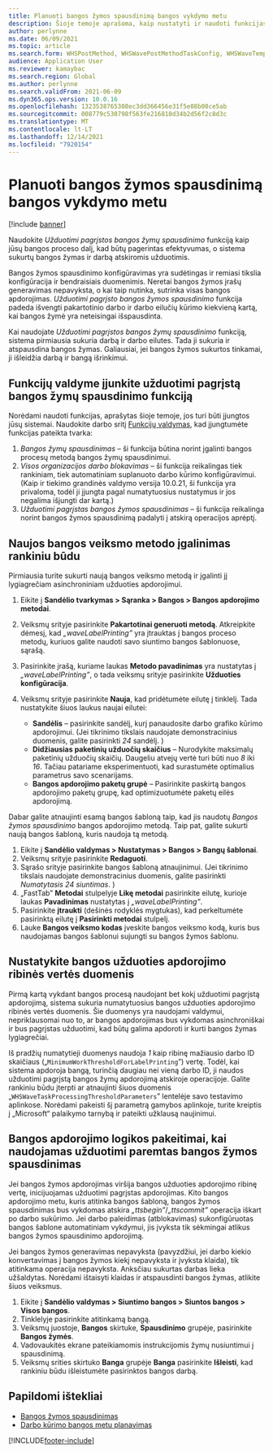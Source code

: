 ```yaml
---
title: Planuoti bangos žymos spausdinimą bangos vykdymo metu
description: Šioje temoje aprašoma, kaip nustatyti ir naudoti funkcijas, skirtas užduotimi pagrįstam bangos žymų spausdinimui.
author: perlynne
ms.date: 06/09/2021
ms.topic: article
ms.search.form: WHSPostMethod, WHSWavePostMethodTaskConfig, WHSWaveTemplateTable, WHSParameters, WHSWaveTableListPage, WHSWorkTableListPage, WHSWorkTable, BatchJobEnhanced, WHSPlannedWorkOrder
audience: Application User
ms.reviewer: kamaybac
ms.search.region: Global
ms.author: perlynne
ms.search.validFrom: 2021-06-09
ms.dyn365.ops.version: 10.0.16
ms.openlocfilehash: 1323538765308ec3dd366456e31f5e08b08ce5ab
ms.sourcegitcommit: 008779c530798f563fe216810d34b2d56f2c8d3c
ms.translationtype: MT
ms.contentlocale: lt-LT
ms.lasthandoff: 12/14/2021
ms.locfileid: "7920154"
---
```

# <a name="schedule-wave-label-printing-during-wave"></a>Planuoti bangos žymos spausdinimą bangos vykdymo metu

[!include [banner](../../includes/banner.md)]

Naudokite *Užduotimi pagrįstos bangos žymų spausdinimo* funkciją kaip jūsų bangos proceso dalį, kad būtų pagerintas efektyvumas, o sistema sukurtų bangos žymas ir darbą atskiromis užduotimis.

Bangos žymos spausdinimo konfigūravimas yra sudėtingas ir remiasi tikslia konfigūracija ir bendraisiais duomenimis. Neretai bangos žymos įrašų generavimas nepavyksta, o kai taip nutinka, sutrinka visas bangos apdorojimas. *Užduotimi pagrįsto bangos žymos spausdinimo* funkcija padeda išvengti pakartotinio darbo ir darbo eilučių kūrimo kiekvieną kartą, kai bangos žymė yra neteisingai išspausdinta.

Kai naudojate *Užduotimi pagrįstos bangos žymų spausdinimo* funkciją, sistema pirmiausia sukuria darbą ir darbo eilutes. Tada ji sukuria ir atspausdina bangos žymas. Galiausiai, jei bangos žymos sukurtos tinkamai, ji išleidžia darbą ir bangą išrinkimui.

## <a name="turn-on-the-task-based-wave-label-printing-feature-in-feature-management"></a>Funkcijų valdyme įjunkite užduotimi pagrįstą bangos žymų spausdinimo funkciją

Norėdami naudoti funkcijas, aprašytas šioje temoje, jos turi būti įjungtos jūsų sistemai. Naudokite darbo sritį [Funkcijų valdymas](../../fin-ops-core/fin-ops/get-started/feature-management/feature-management-overview.md), kad įjungtumėte funkcijas pateikta tvarka:

1. *Bangos žymų spausdinimas* – ši funkcija būtina norint įgalinti bangos procesų metodą bangos žymų spausdinimui.
1. *Visos organizacijos darbo blokavimas* – ši funkcija reikalingas tiek rankiniam, tiek automatiniam suplanuoto darbo kūrimo konfigūravimui. (Kaip ir tiekimo grandinės valdymo versija 10.0.21, ši funkcija yra privaloma, todėl ji įjungta pagal numatytuosius nustatymus ir jos negalima išjungti dar kartą.)
1. *Užduotimi pagrįstas bangos žymos spausdinimas* – ši funkcija reikalinga norint bangos žymos spausdinimą padalyti į atskirą operacijos aprėptį.

## <a name="manually-enable-the-new-wave-step-method"></a>Naujos bangos veiksmo metodo įgalinimas rankiniu būdu

Pirmiausia turite sukurti naują bangos veiksmo metodą ir įgalinti jį lygiagrečiam asinchroniniam užduoties apdorojimui.

1. Eikite į **Sandėlio tvarkymas \> Sąranka \> Bangos \> Bangos apdorojimo metodai**.
1. Veiksmų srityje pasirinkite **Pakartotinai generuoti metodą**. Atkreipkite dėmesį, kad *„waveLabelPrinting”* yra įtrauktas į bangos proceso metodų, kuriuos galite naudoti savo siuntimo bangos šablonuose, sąrašą.
1. Pasirinkite įrašą, kuriame laukas **Metodo pavadinimas** yra nustatytas į *„waveLabelPrinting”*, o tada veiksmų srityje pasirinkite **Užduoties konfigūracija**.
1. Veiksmų srityje pasirinkite **Nauja**, kad pridėtumėte eilutę į tinklelį. Tada nustatykite šiuos laukus naujai eilutei:

    - **Sandėlis** – pasirinkite sandėlį, kurį panaudosite darbo grafiko kūrimo apdorojimui. (Jei tikrinimo tikslais naudojate demonstracinius duomenis, galite pasirinkti *24* sandėlį. )
    - **Didžiausias paketinių užduočių skaičius** – Nurodykite maksimalų paketinių užduočių skaičių. Daugeliu atvejų vertė turi būti nuo *8* iki *16*. Tačiau patariame eksperimentuoti, kad surastumėte optimalius parametrus savo scenarijams.
    - **Bangos apdorojimo paketų grupė** – Pasirinkite paskirtą bangos apdorojimo paketų grupę, kad optimizuotumėte paketų eilės apdorojimą.

Dabar galite atnaujinti esamą bangos šabloną taip, kad jis naudotų *Bangos žymos spausdinimo* bangos apdorojimo metodą. Taip pat, galite sukurti naują bangos šabloną, kuris naudoja tą metodą.

1. Eikite į **Sandėlio valdymas \> Nustatymas \> Bangos \> Bangų šablonai**.
1. Veiksmų srityje pasirinkite **Redaguoti**.
1. Sąrašo srityje pasirinkite bangos šabloną atnaujinimui. (Jei tikrinimo tikslais naudojate demonstracinius duomenis, galite pasirinkti *Numatytasis 24 siuntimas*. )
1. „FastTab” **Metodai** stulpelyje **Likę metodai** pasirinkite eilutę, kurioje laukas **Pavadinimas** nustatytas į *„waveLabelPrinting”*.
1. Pasirinkite **įtraukti** (dešinės rodyklės mygtukas), kad perkeltumėte pasirinktą eilutę į **Pasirinkti metodai** stulpelį.
1. Lauke **Bangos veiksmo kodas** įveskite bangos veiksmo kodą, kuris bus naudojamas bangos šablonui sujungti su bangos žymos šablonu.

## <a name="set-wave-task-processing-threshold-data"></a>Nustatykite bangos užduoties apdorojimo ribinės vertės duomenis

Pirmą kartą vykdant bangos procesą naudojant bet kokį užduotimi pagrįstą apdorojimą, sistema sukuria numatytuosius bangos užduoties apdorojimo ribinės vertės duomenis. Šie duomenys yra naudojami valdymui, nepriklausomai nuo to, ar bangos apdorojimas bus vykdomas asinchroniškai ir bus pagrįstas užduotimi, kad būtų galima apdoroti ir kurti bangos žymas lygiagrečiai.

Iš pradžių numatytieji duomenys naudoja *1* kaip ribinę mažiausio darbo ID skaičiaus („`MinimumWorkThresholdForLabelPrinting`”) vertę. Todėl, kai sistema apdoroja bangą, turinčią daugiau nei vieną darbo ID, ji naudos užduotimi pagrįstą bangos žymų apdorojimą atskiroje operacijoje. Galite rankiniu būdu įterpti ar atnaujinti šiuos duomenis „`WHSWaveTaskProcessingThresholdParameters`” lentelėje savo testavimo aplinkose. Norėdami pakeisti šį parametrą gamybos aplinkoje, turite kreiptis į „Microsoft“ palaikymo tarnybą ir pateikti užklausą naujinimui.

## <a name="changes-to-the-wave-processing-logic-when-task-based-wave-label-printing-is-used"></a>Bangos apdorojimo logikos pakeitimai, kai naudojamas užduotimi paremtas bangos žymos spausdinimas

Jei bangos žymos apdorojimas viršija bangos užduoties apdorojimo ribinę vertę, inicijuojamas užduotimi pagrįstas apdorojimas. Kito bangos apdorojimo metu, kuris atitinka bangos šabloną, bangos žymos spausdinimas bus vykdomas atskira *„ttsbegin”*/*„ttscommit”* operacija iškart po darbo sukūrimo. Jei darbo paleidimas (atblokavimas) sukonfigūruotas bangos šablone automatiniam vykdymui, jis įvyksta tik sėkmingai atlikus bangos žymos spausdinimo apdorojimą.

Jei bangos žymos generavimas nepavyksta (pavyzdžiui, jei darbo kiekio konvertavimas į bangos žymos kiekį nepavyksta ir įvyksta klaida), tik atitinkama operacija nepavyksta. Anksčiau sukurtas darbas lieka užšaldytas. Norėdami ištaisyti klaidas ir atspausdinti bangos žymas, atlikite šiuos veiksmus.

1. Eikite į **Sandėlio valdymas \> Siuntimo bangos \> Siuntos bangos \> Visos bangos**.
1. Tinklelyje pasirinkite atitinkamą bangą.
1. Veiksmų juostoje, **Bangos** skirtuke, **Spausdinimo** grupėje, pasirinkite **Bangos žymės**.
1. Vadovaukitės ekrane pateikiamomis instrukcijomis žymų nusiuntimui į spausdinimą.
1. Veiksmų srities skirtuko **Banga** grupėje **Banga** pasirinkite **Išleisti**, kad rankiniu būdu išleistumėte pasirinktos bangos darbą.

## <a name="additional-resources"></a>Papildomi ištekliai

- [Bangos žymos spausdinimas](configure-wave-label-printing.md)
- [Darbo kūrimo bangos metu planavimas](configure-wave-schedule-work-creation.md)

[!INCLUDE[footer-include](../../includes/footer-banner.md)]
